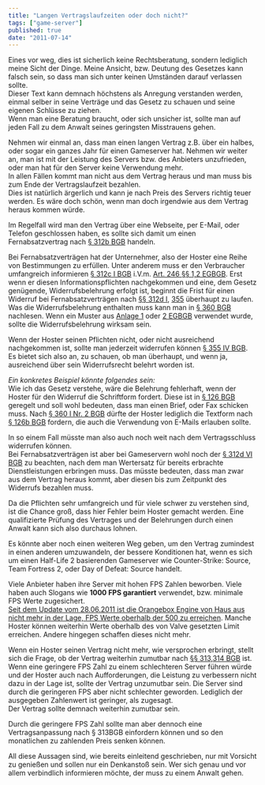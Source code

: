 ```yaml
---
title: "Langen Vertragslaufzeiten oder doch nicht?"
tags: ["game-server"]
published: true
date: "2011-07-14"
---
```


Eines vor weg, dies ist sicherlich keine Rechtsberatung, sondern lediglich meine Sicht der Dinge. Meine Ansicht, bzw. Deutung des Gesetzes kann falsch sein, so dass man sich unter keinen Umständen darauf verlassen sollte.  
Dieser Text kann demnach höchstens als Anregung verstanden werden, einmal selber in seine Verträge und das Gesetz zu schauen und seine eigenen Schlüsse zu ziehen.  
Wenn man eine Beratung braucht, oder sich unsicher ist, sollte man auf jeden Fall zu dem Anwalt seines geringsten Misstrauens gehen.

Nehmen wir einmal an, dass man einen langen Vertrag z.B. über ein halbes, oder sogar ein ganzes Jahr für einen Gameserver hat. Nehmen wir weiter an, man ist mit der Leistung des Servers bzw. des Anbieters unzufrieden, oder man hat für den Server keine Verwendung mehr.  
In allen Fällen kommt man nicht aus dem Vertrag heraus und man muss bis zum Ende der Vertragslaufzeit bezahlen.  
Dies ist natürlich ärgerlich und kann je nach Preis des Servers richtig teuer werden. Es wäre doch schön, wenn man doch irgendwie aus dem Vertrag heraus kommen würde.

Im Regelfall wird man den Vertrag über eine Webseite, per E-Mail, oder Telefon geschlossen haben, es sollte sich damit um einen Fernabsatzvertrag nach [§ 312b BGB](http://dejure.org/gesetze/BGB/312b.html) handeln.

Bei Fernabsatzverträgen hat der Unternehmer, also der Hoster eine Reihe von Bestimmungen zu erfüllen. Unter anderem muss er den Verbraucher umfangreich informieren [§ 312c I BGB](http://dejure.org/gesetze/BGB/312c.html) i.V.m. [Art. 246 §§ 1,2 EGBGB](http://dejure.org/gesetze/EGBGB/246.html). Erst wenn er diesen Informationspflichten nachgekommen und eine, dem Gesetz genügende, Widerrufsbelehrung erfolgt ist, beginnt die Frist für einen Widerruf bei Fernabsatzverträgen nach [§§ 312d I](http://dejure.org/gesetze/BGB/312d.html), [355](http://dejure.org/gesetze/BGB/355.html) überhaupt zu laufen. Was die Widerrufsbelehrung enthalten muss kann man in [§ 360 BGB](http://dejure.org/gesetze/BGB/360.html) nachlesen. Wenn ein Muster aus [Anlage 1](http://dejure.org/gesetze/EGBGB/Anlage1.html) oder [2 EGBGB](http://dejure.org/gesetze/EGBGB/Anlage2.html) verwendet wurde, sollte die Widerrufsbelehrung wirksam sein.

Wenn der Hoster seinen Pflichten nicht, oder nicht ausreichend nachgekommen ist, sollte man jederzeit widerrufen können [§ 355 IV BGB](http://dejure.org/gesetze/BGB/355.html).  
Es bietet sich also an, zu schauen, ob man überhaupt, und wenn ja, ausreichend über sein Widerrufsrecht belehrt worden ist.

*Ein konkretes Beispiel könnte folgendes sein:*  
Wie ich das Gesetz verstehe, wäre die Belehrung fehlerhaft, wenn der Hoster für den Widerruf die Schriftform fordert. Diese ist in [§ 126 BGB](http://dejure.org/gesetze/BGB/126.html) geregelt und soll wohl bedeuten, dass man einen Brief, oder Fax schicken muss. Nach [§ 360 I Nr. 2 BGB](http://dejure.org/gesetze/BGB/360.html) dürfte der Hoster lediglich die Textform nach [§ 126b BGB](http://dejure.org/gesetze/BGB/126b.html) fordern, die auch die Verwendung von E-Mails erlauben sollte.

In so einem Fall müsste man also auch noch weit nach dem Vertragsschluss widerrufen können.  
Bei Fernabsatzverträgen ist aber bei Gameservern wohl noch der [§ 312d VI BGB](http://dejure.org/gesetze/BGB/312d.html) zu beachten, nach dem man Wertersatz für bereits erbrachte Dienstleistungen erbringen muss. Das müsste bedeuten, dass man zwar aus dem Vertrag heraus kommt, aber diesen bis zum Zeitpunkt des Widerrufs bezahlen muss.

Da die Pflichten sehr umfangreich und für viele schwer zu verstehen sind, ist die Chance groß, dass hier Fehler beim Hoster gemacht werden. Eine qualifizierte Prüfung des Vertrages und der Belehrungen durch einen Anwalt kann sich also durchaus lohnen.

Es könnte aber noch einen weiteren Weg geben, um den Vertrag zumindest in einen anderen umzuwandeln, der bessere Konditionen hat, wenn es sich um einen Half-Life 2 basierenden Gameserver wie Counter-Strike: Source, Team Fortress 2, oder Day of Defeat: Source handelt.

Viele Anbieter haben ihre Server mit hohen FPS Zahlen beworben. Viele haben auch Slogans wie **1000 FPS garantiert** verwendet, bzw. minimale FPS Werte zugesichert.  
[Seit dem Update vom 28.06.2011 ist die Orangebox Engine von Haus aus nicht mehr in der Lage, FPS Werte oberhalb der 500 zu erreichen](/orangebox-update-28-06-2011/). Manche Hoster können weiterhin Werte oberhalb des von Valve gesetzten Limit erreichen. Andere hingegen schaffen dieses nicht mehr.

Wenn ein Hoster seinen Vertrag nicht mehr, wie versprochen erbringt, stellt sich die Frage, ob der Vertrag weiterhin zumutbar nach [§§ 313](http://dejure.org/gesetze/BGB/313.html),[314 BGB](http://dejure.org/gesetze/BGB/314.html) ist.  
Wenn eine geringere FPS Zahl zu einem schlechteren Server führen würde und der Hoster auch nach Aufforderungen, die Leistung zu verbessern nicht dazu in der Lage ist, sollte der Vertrag unzumutbar sein. Die Server sind durch die geringeren FPS aber nicht schlechter geworden. Lediglich der ausgegeben Zahlenwert ist geringer, als zugesagt.  
Der Vertrag sollte demnach weiterhin zumutbar sein.

Durch die geringere FPS Zahl sollte man aber dennoch eine Vertragsanpassung nach § 313BGB einfordern können und so den monatlichen zu zahlenden Preis senken können.

All diese Aussagen sind, wie bereits einleitend geschrieben, nur mit Vorsicht zu genießen und sollen nur ein Denkanstoß sein. Wer sich genau und vor allem verbindlich informieren möchte, der muss zu einem Anwalt gehen.

